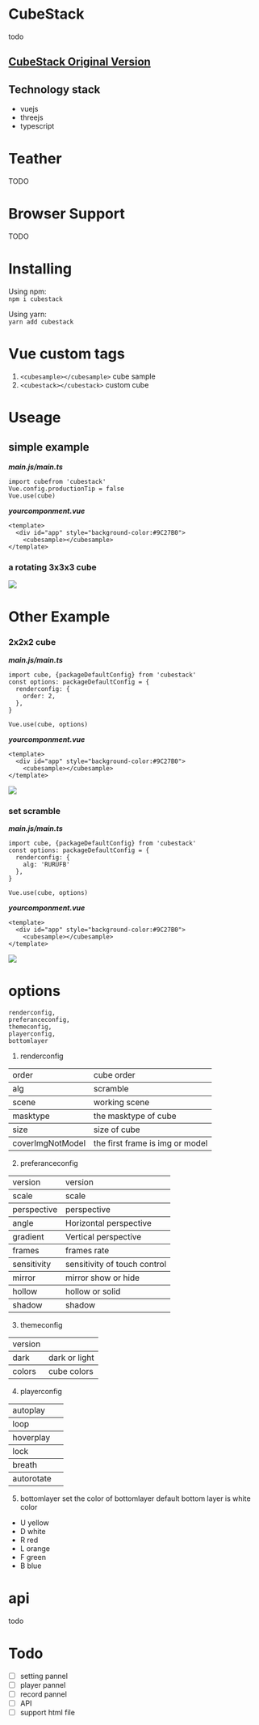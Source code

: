 # CubeStack
todo


## [CubeStack Original Version](https://gitee.com/huazhechen/cuber)
## Technology stack
- vuejs
- threejs
- typescript

# Teather
TODO

# Browser Support
TODO

# Installing
Using npm:  
`npm i cubestack`  

Using yarn:  
`yarn add cubestack`

# Vue custom tags
1. `<cubesample></cubesample>` cube sample
1. `<cubestack></cubestack>` custom cube

# Useage
## simple example
***main.js/main.ts***

```
import cubefrom 'cubestack'
Vue.config.productionTip = false
Vue.use(cube)
```

***yourcomponment.vue***
```
<template>
  <div id="app" style="background-color:#9C27B0">
    <cubesample></cubesample>
</template>
```
### a rotating 3x3x3 cube
![](http://imagebed.solarsunrise.cn/blog/img/20200423054435.png)

# Other Example
### 2x2x2 cube
***main.js/main.ts***

```
import cube, {packageDefaultConfig} from 'cubestack'
const options: packageDefaultConfig = {
  renderconfig: {
    order: 2,
  },
}

Vue.use(cube, options)
```

***yourcomponment.vue***
```
<template>
  <div id="app" style="background-color:#9C27B0">
    <cubesample></cubesample>
</template>
```
![](http://imagebed.solarsunrise.cn/blog/img/20200423054721.png)

### set scramble
***main.js/main.ts***

```
import cube, {packageDefaultConfig} from 'cubestack'
const options: packageDefaultConfig = {
  renderconfig: {
    alg: 'RURUFB'
  },
}

Vue.use(cube, options)
```

***yourcomponment.vue***
```
<template>
  <div id="app" style="background-color:#9C27B0">
    <cubesample></cubesample>
</template>
```
![](http://imagebed.solarsunrise.cn/blog/img/20200423054828.png)


# options 
    renderconfig,
    preferanceconfig,
    themeconfig,
    playerconfig,
    bottomlayer

1. renderconfig
<table>
    <tbody>
    <td><ui>order<ui></td>
    <td><ui>cube order<ui></td>
    </tbody>
    <tbody>
    <td><ui>alg<ui></td>
    <td><ui>scramble<ui></td>
    </tbody>
    <tbody>
    <td><ui>scene<ui></td>
    <td><ui>working scene<ui></td>
    </tbody>
    <tbody>
    <td><ui>masktype<ui></td>
    <td><ui>the masktype of cube<ui></td>
    </tbody>
    <tbody>
    <td><ui>size<ui></td>
    <td><ui>size of cube<ui></td>
    </tbody>
    <tbody>
    <td><ui>coverImgNotModel<ui></td>
    <td><ui>the first frame is img or model<ui></td>
    </tbody>
</table> 

2. preferanceconfig
<table>
    <tbody>
    <td><ui>version<ui></td>
    <td><ui>version<ui></td>
    </tbody>
    <tbody>
    <td><ui>scale<ui></td>
    <td><ui>scale<ui></td>
    </tbody>
    <tbody>
    <td><ui>perspective<ui></td>
    <td><ui>perspective<ui></td>
    </tbody>
    <tbody>
    <td><ui>angle<ui></td>
    <td><ui>Horizontal perspective<ui></td>
    </tbody>
    <tbody>
    <td><ui>gradient<ui></td>
    <td><ui>Vertical perspective<ui></td>
    </tbody>
    <tbody>
    <td><ui>frames<ui></td>
    <td><ui>frames rate<ui></td>
    </tbody>
    <tbody>
    <td><ui>sensitivity<ui></td>
    <td><ui>sensitivity of touch control<ui></td>
    </tbody>
    <tbody>
    <td><ui>mirror<ui></td>
    <td><ui>mirror show or hide<ui></td>
    </tbody>
    <tbody>
    <td><ui>hollow<ui></td>
    <td><ui>hollow or solid<ui></td>
    </tbody>
    <tbody>
    <td><ui>shadow<ui></td>
    <td><ui>shadow<ui></td>
    </tbody>
</table>

3. themeconfig
<table>
    <tbody>
    <td><ui>version<ui></td>
    <td><ui><ui></td>
    </tbody>
    <tbody>
    <td><ui>dark<ui></td>
    <td><ui>dark or light<ui></td>
    </tbody>
    <tbody>
    <td><ui>colors<ui></td>
    <td><ui>cube colors<ui></td>
    </tbody>
</table>

4. playerconfig
<table>
    <tbody>
    <td><ui>autoplay<ui></td>
    <td><ui><ui></td>
    </tbody>
    <tbody>
    <td><ui>loop<ui></td>
    <td><ui><ui></td>
    </tbody>
    <tbody>
    <td><ui>hoverplay<ui></td>
    <td><ui><ui></td>
    </tbody>
    <tbody>
    <td><ui>lock<ui></td>
    <td><ui><ui></td>
    </tbody>
    <tbody>
    <td><ui>breath<ui></td>
    <td><ui><ui></td>
    </tbody>
    <tbody>
    <td><ui>autorotate<ui></td>
    <td><ui><ui></td>
    </tbody>
</table>

5. bottomlayer set the color of bottomlayer 
default bottom layer is white color
- U yellow
- D white
- R red
- L orange
- F green
- B blue

# api
todo

# Todo
- [ ] setting pannel 
- [ ] player pannel
- [ ] record pannel
- [ ] API
- [ ] support html file